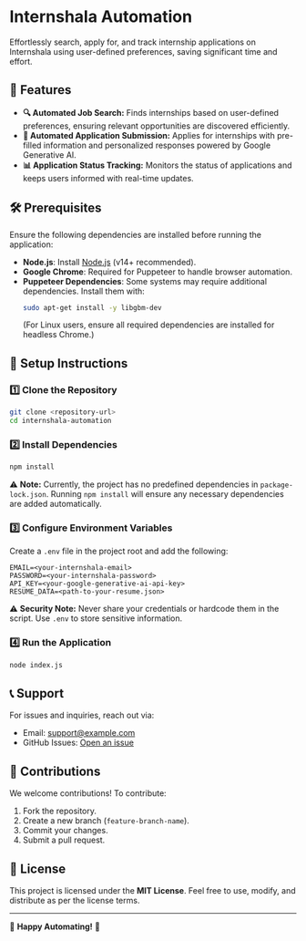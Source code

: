 # Internshala Automation

Effortlessly search, apply for, and track internship applications on Internshala using user-defined preferences, saving significant time and effort.

## 🚀 Features

- **🔍 Automated Job Search:** Finds internships based on user-defined preferences, ensuring relevant opportunities are discovered efficiently.
- **📩 Automated Application Submission:** Applies for internships with pre-filled information and personalized responses powered by Google Generative AI.
- **📊 Application Status Tracking:** Monitors the status of applications and keeps users informed with real-time updates.

## 🛠 Prerequisites

Ensure the following dependencies are installed before running the application:

- **Node.js**: Install [Node.js](https://nodejs.org/) (v14+ recommended).
- **Google Chrome**: Required for Puppeteer to handle browser automation.
- **Puppeteer Dependencies**: Some systems may require additional dependencies. Install them with:
  ```bash
  sudo apt-get install -y libgbm-dev
  ```
  (For Linux users, ensure all required dependencies are installed for headless Chrome.)

## 🔧 Setup Instructions

### 1️⃣ Clone the Repository

```bash
git clone <repository-url>
cd internshala-automation
```

### 2️⃣ Install Dependencies

```bash
npm install
```

⚠️ **Note:** Currently, the project has no predefined dependencies in `package-lock.json`. Running `npm install` will ensure any necessary dependencies are added automatically.

### 3️⃣ Configure Environment Variables

Create a `.env` file in the project root and add the following:

```env
EMAIL=<your-internshala-email>
PASSWORD=<your-internshala-password>
API_KEY=<your-google-generative-ai-api-key>
RESUME_DATA=<path-to-your-resume.json>
```

⚠️ **Security Note:** Never share your credentials or hardcode them in the script. Use `.env` to store sensitive information.

### 4️⃣ Run the Application

```bash
node index.js
```

## 📞 Support

For issues and inquiries, reach out via:

- Email: [support@example.com](mailto:support@example.com)
- GitHub Issues: [Open an issue](https://github.com/your-repo/issues)

## 🤝 Contributions

We welcome contributions! To contribute:

1. Fork the repository.
2. Create a new branch (`feature-branch-name`).
3. Commit your changes.
4. Submit a pull request.

## 📜 License

This project is licensed under the **MIT License**. Feel free to use, modify, and distribute as per the license terms.

---

🌟 **Happy Automating!** 🚀
